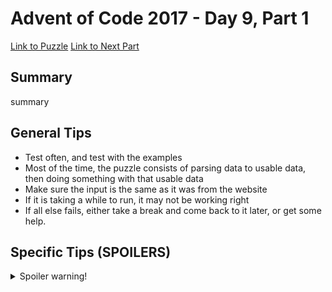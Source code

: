 # Advent of Code 2017 - Day 9, Part 1

[Link to Puzzle](https://adventofcode.com/2017/day/9)
[Link to Next Part](https://github.com/CodingAP/unofficial-aoc-syllabus/blob/main/years/2017/day9/part2.md)

## Summary
summary

## General Tips
- Test often, and test with the examples
- Most of the time, the puzzle consists of parsing data to usable data, then doing something with that usable data
- Make sure the input is the same as it was from the website
- If it is taking a while to run, it may not be working right
- If all else fails, either take a break and come back to it later, or get some help.

## Specific Tips (SPOILERS)
<details> <summary>Spoiler warning!</summary>

specific tips

</details>
